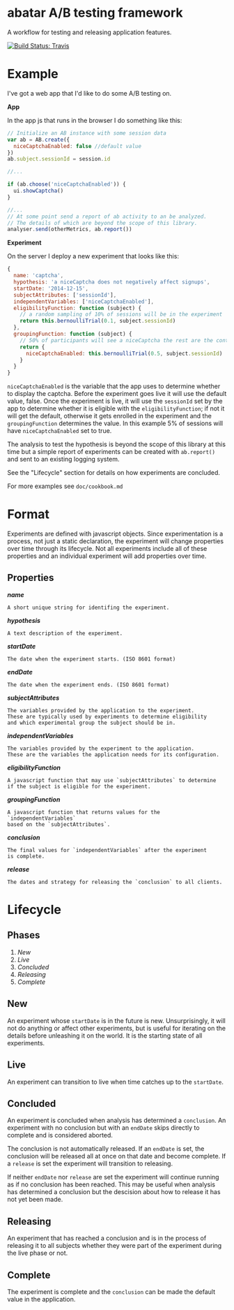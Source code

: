 abatar A/B testing framework
============================

A workflow for testing and releasing application features.

[![Build Status: Travis](https://travis-ci.org/dannycoates/abatar.svg?branch=master)](https://travis-ci.org/dannycoates/abatar)

# Example

I've got a web app that I'd like to do some A/B testing on.

**App**

In the app js that runs in the browser I do something like this:

```js
// Initialize an AB instance with some session data
var ab = AB.create({
  niceCaptchaEnabled: false //default value
})
ab.subject.sessionId = session.id

//...

if (ab.choose('niceCaptchaEnabled')) {
  ui.showCaptcha()
}

//...
// At some point send a report of ab activity to an be analyzed.
// The details of which are beyond the scope of this library.
analyser.send(otherMetrics, ab.report())
```

**Experiment**

On the server I deploy a new experiment that looks like this:

```js
{
  name: 'captcha',
  hypothesis: 'a niceCaptcha does not negatively affect signups',
  startDate: '2014-12-15',
  subjectAttributes: ['sessionId'],
  independentVariables: ['niceCaptchaEnabled'],
  eligibilityFunction: function (subject) {
    // a random sampling of 10% of sessions will be in the experiment
    return this.bernoulliTrial(0.1, subject.sessionId)
  },
  groupingFunction: function (subject) {
    // 50% of participants will see a niceCaptcha the rest are the control group
    return {
      niceCaptchaEnabled: this.bernoulliTrial(0.5, subject.sessionId)
    }
  }
}
```

`niceCaptchaEnabled` is the variable that the app uses to determine whether
to display the captcha. Before the experiment goes live it will use the
default value, false. Once the experiment is live, it will use the `sessionId`
set by the app to determine whether it is eligible with the `eligibilityFunction`;
if not it will get the default, otherwise it gets enrolled in the experiment and
the  `groupingFunction` determines the value. In this example 5% of sessions
will have `niceCaptchaEnabled` set to true.

The analysis to test the hypothesis is beyond the scope of this library at
this time but a simple report of experiments can be created with `ab.report()`
and sent to an existing logging system.

See the "Lifecycle" section for details on how experiments are concluded.

For more examples see `doc/cookbook.md`

# Format

Experiments are defined with javascript objects. Since experimentation is a
process, not just a static declaration, the experiment will change properties
over time through its lifecycle. Not all experiments include all of these
properties and an individual experiment will add properties over time.

## Properties

***name***

    A short unique string for identifing the experiment.

***hypothesis***

    A text description of the experiment.

***startDate***

    The date when the experiment starts. (ISO 8601 format)

***endDate***

    The date when the experiment ends. (ISO 8601 format)

***subjectAttributes***

    The variables provided by the application to the experiment.
    These are typically used by experiments to determine eligibility
    and which experimental group the subject should be in.

***independentVariables***

    The variables provided by the experiment to the application.
    These are the variables the application needs for its configuration.

***eligibilityFunction***

    A javascript function that may use `subjectAttributes` to determine
    if the subject is eligible for the experiment.

***groupingFunction***

    A javascript function that returns values for the `independentVariables`
    based on the `subjectAttributes`.

***conclusion***

    The final values for `independentVariables` after the experiment
    is complete.

***release***

    The dates and strategy for releasing the `conclusion` to all clients.


# Lifecycle

## Phases

1. *New*
2. *Live*
3. *Concluded*
4. *Releasing*
5. *Complete*

## New

An experiment whose `startDate` is in the future is new. Unsurprisingly, it will
not do anything or affect other experiments, but is useful for iterating on the
details before unleashing it on the world. It is the starting state of all
experiments.

## Live

An experiment can transition to live when time catches up to the `startDate`.

## Concluded

An experiment is concluded when analysis has determined a `conclusion`. An
experiment with no conclusion but with an `endDate` skips directly to complete
and is considered aborted.

The conclusion is not automatically released. If an `endDate` is set, the
conclusion will be released all at once on that date and become complete. If a
`release` is set the experiment will transition to releasing.

If neither `endDate` nor `release` are set the experiment will continue running
as if no conclusion has been reached. This may be useful when analysis has
determined a conclusion but the descision about how to release it has not yet
been made.

## Releasing

An experiment that has reached a conclusion and is in the process of
releasing it to all subjects whether they were part of the experiment during
the live phase or not.

## Complete

The experiment is complete and the `conclusion` can be made the default value
in the application.
